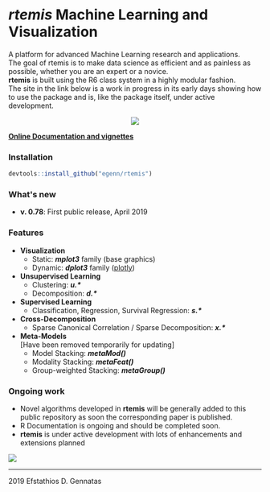 **_rtemis_** Machine Learning and Visualization
===============================================
A platform for advanced Machine Learning research and applications.  
The goal of rtemis is to make data science as efficient and as painless as possible, whether you are an expert or a novice.  
__rtemis__ is built using the R6 class system in a highly modular fashion.  
The site in the link below is a work in progress in its early days showing how to use the package and is, like the package itself, under active development.

<div style="text-align:center">
<a href="https://rtemis.netlify.com">
<img align = "center" src="https://egenn.github.io/imgs/rtemis_logo.png">
</a>    
</div>

[__Online Documentation and vignettes__](https://rtemis.netlify.com)

### Installation
```r
devtools::install_github("egenn/rtemis")
```

### What's new
* __v. 0.78__: First public release, April 2019

### Features
* __Visualization__
     - Static: **_mplot3_** family (base graphics)
     - Dynamic: **_dplot3_** family ([plotly](https://plot.ly/r/))
* __Unsupervised Learning__
     - Clustering: **_u.\*_**
     - Decomposition: **_d.\*_**
* __Supervised Learning__
     - Classification, Regression, Survival Regression: **_s.\*_**
* __Cross-Decomposition__
     - Sparse Canonical Correlation / Sparse Decomposition: **_x.\*_**
* __Meta-Models__  
     [Have been removed temporarily for updating]
     - Model Stacking: **_metaMod()_**
     - Modality Stacking: **_metaFeat()_**
     - Group-weighted Stacking: **_metaGroup()_**

### Ongoing work
* Novel algorithms developed in __rtemis__ will be generally added to this public repository as soon the corresponding paper is published.
* R Documentation is ongoing and should be completed soon.
* __rtemis__ is under active development with lots of enhancements and extensions planned

<a href="https://rtemis.netlify.com">
<img align = "center" src="https://egenn.github.io/imgs/rtemis.png">
</a>

---
2019 Efstathios D. Gennatas  
